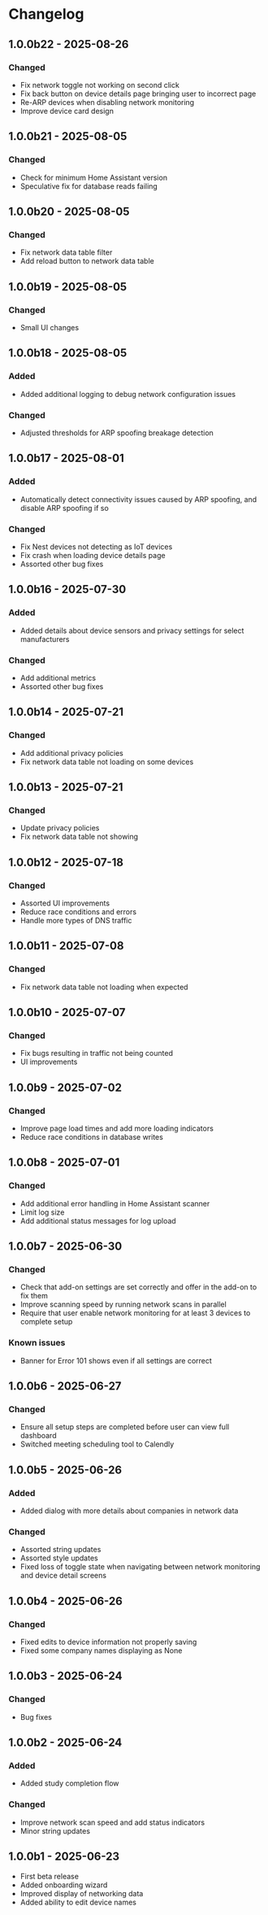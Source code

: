 # Changelog

## 1.0.0b22 - 2025-08-26

### Changed

- Fix network toggle not working on second click
- Fix back button on device details page bringing user to incorrect page
- Re-ARP devices when disabling network monitoring
- Improve device card design

## 1.0.0b21 - 2025-08-05

### Changed

- Check for minimum Home Assistant version
- Speculative fix for database reads failing

## 1.0.0b20 - 2025-08-05

### Changed

- Fix network data table filter
- Add reload button to network data table

## 1.0.0b19 - 2025-08-05

### Changed

- Small UI changes

## 1.0.0b18 - 2025-08-05

### Added

- Added additional logging to debug network configuration issues

### Changed

- Adjusted thresholds for ARP spoofing breakage detection

## 1.0.0b17 - 2025-08-01

### Added

- Automatically detect connectivity issues caused by ARP spoofing, and disable ARP spoofing if so

### Changed

- Fix Nest devices not detecting as IoT devices
- Fix crash when loading device details page
- Assorted other bug fixes

## 1.0.0b16 - 2025-07-30

### Added

- Added details about device sensors and privacy settings for select manufacturers

### Changed

- Add additional metrics
- Assorted other bug fixes

## 1.0.0b14 - 2025-07-21

### Changed

- Add additional privacy policies
- Fix network data table not loading on some devices

## 1.0.0b13 - 2025-07-21

### Changed

- Update privacy policies
- Fix network data table not showing

## 1.0.0b12 - 2025-07-18

### Changed

- Assorted UI improvements
- Reduce race conditions and errors
- Handle more types of DNS traffic

## 1.0.0b11 - 2025-07-08

### Changed

- Fix network data table not loading when expected

## 1.0.0b10 - 2025-07-07

### Changed

- Fix bugs resulting in traffic not being counted
- UI improvements

## 1.0.0b9 - 2025-07-02

### Changed

- Improve page load times and add more loading indicators
- Reduce race conditions in database writes

## 1.0.0b8 - 2025-07-01

### Changed

- Add additional error handling in Home Assistant scanner
- Limit log size
- Add additional status messages for log upload

## 1.0.0b7 - 2025-06-30

### Changed

- Check that add-on settings are set correctly and offer in the add-on to fix them
- Improve scanning speed by running network scans in parallel
- Require that user enable network monitoring for at least 3 devices to complete setup

### Known issues

- Banner for Error 101 shows even if all settings are correct

## 1.0.0b6 - 2025-06-27

### Changed

- Ensure all setup steps are completed before user can view full dashboard
- Switched meeting scheduling tool to Calendly

## 1.0.0b5 - 2025-06-26

### Added

- Added dialog with more details about companies in network data

### Changed

- Assorted string updates
- Assorted style updates
- Fixed loss of toggle state when navigating between network monitoring and device detail screens

## 1.0.0b4 - 2025-06-26

### Changed

- Fixed edits to device information not properly saving
- Fixed some company names displaying as None

## 1.0.0b3 - 2025-06-24

### Changed

- Bug fixes

## 1.0.0b2 - 2025-06-24

### Added

- Added study completion flow

### Changed

- Improve network scan speed and add status indicators
- Minor string updates

## 1.0.0b1 - 2025-06-23

- First beta release
- Added onboarding wizard
- Improved display of networking data
- Added ability to edit device names
